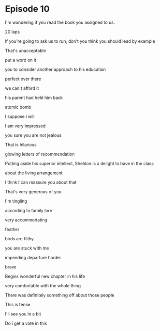 # Episode 10

I'm wondering if you read the book you assigned to us.

20 laps

If you're going to ask us to run, don't you think you should lead by example

That's unacceptable

put a word on it

you to consider another approach to his education

perfect over there

we can't afford it

his parent had held him back

atomic bomb

I suppose i will

I am very impressed

you sure you are not jealous

That is hilarious

glowing letters of recommendation

Putting aside his superior intellect, Sheldon is a delight to have in the class

about the living arrangement

I think I can reassure you about that

That's very generous of you

I'm tingling

according to family lore

very accommodating

feather

birds are filthy

you are stuck with me

impending departure harder

brave

Begins wonderful new chapter in his life

very comfortable with the whole thing

There was definitely something off about those people

This is tense

I'll see you in a bit

Do i get a vote in this


